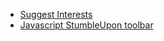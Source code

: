   * [Suggest Interests](http://www.stumbleupon.com/suggest_interests.php)
  * [Javascript StumbleUpon toolbar](http://www.stumbleupon.com/demo/)